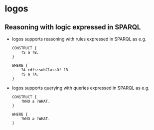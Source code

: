 # logos

## Reasoning with logic expressed in SPARQL

- logos supports reasoning with rules expressed in SPARQL as
  e.g.
    ```
    CONSTRUCT {
        ?S a ?B.
    }

    WHERE {
        ?A rdfs:subClassOf ?B.
        ?S a ?A.
    }
    ```

- logos supports querying with queries expressed in SPARQL as
  e.g.
    ```
    CONSTRUCT {
        ?WHO a ?WHAT.
    }

    WHERE {
        ?WHO a ?WHAT.
    }
    ```
